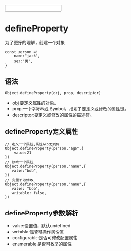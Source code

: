 <script setup>

const person ={
    name:"jack",
    sex:"男",
}
let name = "jerry"
Object.defineProperty(person,"age",{
    value:21,
    writable: false,
})

// person.age = 22



Object.defineProperty(person,"name",{
    value:"bob", // 设置属性默认值
    // writable:true,
    // enumerable: true,
    // configurable: true, //如果为 true，则属性可以被删除和修改
    // get(){
    //     console.log("执行了get")
    //     // return this.name
    // },
    // set(value){
    //     console.log("执行了set",value)
    //     // name = value
    // }
})
// console.log(obj,"new")
// document.addEventSl
</script>
<input />
<span ></span>

# defineProperty

为了更好的理解，创建一个对象

```
const person ={
    name:"jack",
    sex:"男",
}
```

## 语法

```
Object.defineProperty(obj, prop, descriptor)
```

- obj:要定义属性的对象。
- prop:一个字符串或 Symbol，指定了要定义或修改的属性键。
- descriptor:要定义或修改的属性的描述符。

## defineProperty定义属性

```
// 定义一个属性,属性从5无到有
Object.defineProperty(person,"age",{
    value:21
})
// 修改一个属性
Object.defineProperty(person,"name",{
   value:"bob",
})
// 变量不可修改
Object.defineProperty(person,"name",{
   value: "bob",
   writable: false,
})

```

## defineProperty参数解析

- value:设置值，默认undefined
- writable:是否可操作属性值
- configurable:是否可修改配置属性
- enumerable:是否可枚举的属性
